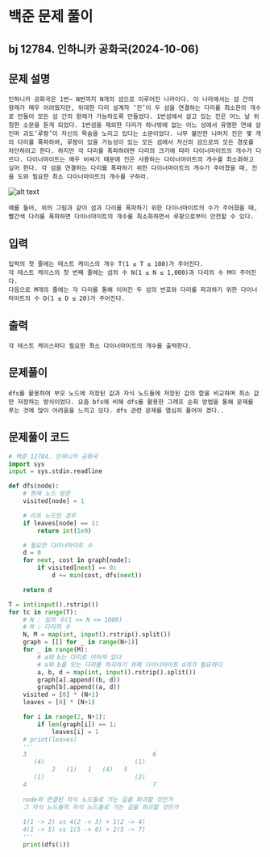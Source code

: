 # 백준 문제 풀이
## bj 12784. 인하니카 공화국(2024-10-06)

## 문제 설명
    인하니카 공화국은 1번~ N번까지 N개의 섬으로 이루어진 나라이다. 이 나라에서는 섬 간의 왕래가 매우 어려웠지만, 위대한 다리 설계자 ‘진’이 두 섬을 연결하는 다리를 최소한의 개수로 만들어 모든 섬 간의 왕래가 가능하도록 만들었다. 1번섬에서 살고 있는 진은 어느 날 위험한 소문을 듣게 되었다. 1번섬을 제외한 다리가 하나밖에 없는 어느 섬에서 유명한 연쇄 살인마 괴도‘루팡’이 자신의 목숨을 노리고 있다는 소문이었다. 너무 불안한 나머지 진은 몇 개의 다리를 폭파하여, 루팡이 있을 가능성이 있는 모든 섬에서 자신의 섬으로의 모든 경로를 차단하려고 한다. 하지만 각 다리를 폭파하려면 다리의 크기에 따라 다이너마이트의 개수가 다르다. 다이너마이트는 매우 비싸기 때문에 진은 사용하는 다이너마이트의 개수를 최소화하고 싶어 한다. 각 섬을 연결하는 다리를 폭파하기 위한 다이너마이트의 개수가 주어졌을 때, 진을 도와 필요한 최소 다이너마이트의 개수를 구하라.

![alt text](https://onlinejudgeimages.s3-ap-northeast-1.amazonaws.com/problem/12784/1.png)

    예를 들어, 위의 그림과 같이 섬과 다리를 폭파하기 위한 다이너마이트의 수가 주어졌을 때, 빨간색 다리를 폭파하면 다이너마이트의 개수를 최소화하면서 루팡으로부터 안전할 수 있다.

## 입력
    입력의 첫 줄에는 테스트 케이스의 개수 T(1 ≤ T ≤ 100)가 주어진다.
    각 테스트 케이스의 첫 번째 줄에는 섬의 수 N(1 ≤ N ≤ 1,000)과 다리의 수 M이 주어진다.
    다음으로 M개의 줄에는 각 다리를 통해 이어진 두 섬의 번호와 다리를 파괴하기 위한 다이너마이트의 수 D(1 ≤ D ≤ 20)가 주어진다.

## 출력
    각 테스트 케이스마다 필요한 최소 다이너마이트의 개수를 출력한다.

## 문제풀이
    dfs를 활용하여 부모 노드에 저장된 값과 자식 노드들에 저장된 값의 합을 비교하며 최소 값만 저장하는 방식이었다. 요즘 bfs에 비해 dfs를 활용한 그래프 순회 방법을 통해 문제를 푸는 것에 많이 어려움을 느끼고 있다. dfs 관련 문제를 열심히 풀어야 겠다..
    
## 문제풀이 코드
```python
# 백준 12784. 인하니카 공화국
import sys
input = sys.stdin.readline

def dfs(node):
    # 현재 노드 방문
    visited[node] = 1

    # 리프 노드인 경우
    if leaves[node] == 1:
        return int(1e9)

    # 필요한 다이너마이트 수
    d = 0
    for next, cost in graph[node]:
        if visited[next] == 0:
            d += min(cost, dfs(next))

    return d

T = int(input().rstrip())
for tc in range(T):
    # N : 섬의 수(1 <= N <= 1000)
    # M : 다리의 수
    N, M = map(int, input().rstrip().split())
    graph = [[] for _ in range(N+1)]
    for _ in range(M):
        # a와 b는 다리로 이어져 있다
        # a와 b를 잇는 다리를 파괴하기 위해 다이너마이트 d개가 필요하다
        a, b, d = map(int, input().rstrip().split())
        graph[a].append((b, d))
        graph[b].append((a, d))
    visited = [0] * (N+1)
    leaves = [0] * (N+1)

    for i in range(2, N+1):
        if len(graph[i]) == 1:
            leaves[i] = 1
    # print(leaves)
    '''
    3                                   6
       (4)                         (1)
            2   (1)   1   (4)   5    
       (1)                         (2)
    4                                   7
    
    node와 연결된 자식 노드들로 가는 길을 파괴할 것인가
    그 자식 노드들의 자식 노드들로 가는 길을 파괴할 것인가
    
    1(1 -> 2) vs 4(2 -> 3) + 1(2 -> 4) 
    4(1 -> 5) vs 1(5 -> 6) + 2(5 -> 7)
    '''
    print(dfs(1))
```